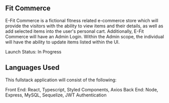 ## Fit Commerce

E-Fit Commerce is a fictional fitness related e-commerce store which will provide the visitors with the ability to view items and their details, as well as add selected items into the user's personal cart. Additionally, E-Fit Commerce will have an Admin Login. Within the Admin scope, the individual will have the ability to update items listed within the UI.

Launch Status: In Progress

<!-- Please feel free to enjoy the live version here: [https://study-clock-65037.firebaseapp.com/](https://study-clock-65037.firebaseapp.com/) -->

## Languages Used

This fullstack application will consist of the following:

Front End: React, Typescript, Styled Components, Axios
Back End: Node, Express, MySQL, Sequelize, JWT Authentication
